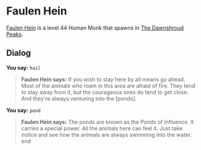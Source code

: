 # Faulen Hein



[Faulen Hein](/npc/174317) is a level 44 Human Monk that spawns in [The Dawnshroud Peaks](/zone/174).



## Dialog

**You say:** `hail`



>**Faulen Hein says:** If you wish to stay here by all means go ahead. Most of the animals who roam in this area are afraid of fire. They tend to stay away from it, but the courageous ones do tend to get close. And they're always venturing into the [ponds].

**You say:** `pond`



>**Faulen Hein says:** The ponds are known as the Ponds of Influence. It carries a special power. All the animals here can feel it. Just take notice and see how the animals are always swimming into the water.
end
